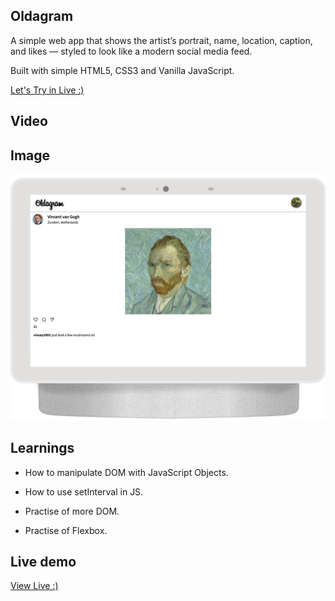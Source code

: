## Oldagram
A simple web app that shows the artist’s portrait, name, location, caption, and likes — styled to look like a modern social media feed.

Built with simple HTML5, CSS3 and Vanilla JavaScript.


[ Let's Try in Live :)](https://gmarav05.github.io/oldagram/)

## Video

## Image

![Oldagram on Google Nest](/images/image.png)

## Learnings

- How to manipulate DOM with JavaScript Objects.

- How to use setInterval in JS.

- Practise of more DOM.

- Practise of Flexbox.

## Live demo

[ View Live  :)](https://gmarav05.github.io/oldagram/)
 